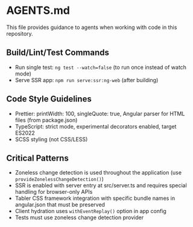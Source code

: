 # AGENTS.md

This file provides guidance to agents when working with code in this repository.

## Build/Lint/Test Commands

- Run single test: `ng test --watch=false` (to run once instead of watch mode)
- Serve SSR app: `npm run serve:ssr:ng-web` (after building)

## Code Style Guidelines

- Prettier: printWidth: 100, singleQuote: true, Angular parser for HTML files (from package.json)
- TypeScript: strict mode, experimental decorators enabled, target ES2022
- SCSS styling (not CSS/LESS)

## Critical Patterns

- Zoneless change detection is used throughout the application (use `provideZonelessChangeDetection()`)
- SSR is enabled with server entry at src/server.ts and requires special handling for browser-only APIs
- Tabler CSS framework integration with specific bundle names in angular.json that must be preserved
- Client hydration uses `withEventReplay()` option in app config
- Tests must use zoneless change detection provider
